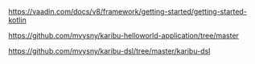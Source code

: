 https://vaadin.com/docs/v8/framework/getting-started/getting-started-kotlin

https://github.com/mvysny/karibu-helloworld-application/tree/master

https://github.com/mvysny/karibu-dsl/tree/master/karibu-dsl
